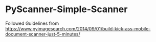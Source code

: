# PyScanner-Simple-Scanner
Followed Guidelines from https://www.pyimagesearch.com/2014/09/01/build-kick-ass-mobile-document-scanner-just-5-minutes/
